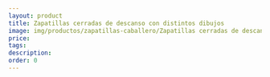 ```yaml
---
layout: product
title: Zapatillas cerradas de descanso con distintos dibujos
image: img/productos/zapatillas-caballero/Zapatillas cerradas de descanso con distintos dibujos. Marca Biorrelax
price: 
tags: 
description: 
order: 0
---
```

